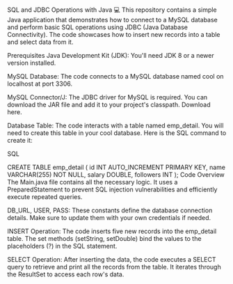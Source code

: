 SQL and JDBC Operations with Java 💻
This repository contains a simple Java application that demonstrates how to connect to a MySQL database and perform basic SQL operations using JDBC (Java Database Connectivity). The code showcases how to insert new records into a table and select data from it.

Prerequisites
Java Development Kit (JDK): You'll need JDK 8 or a newer version installed.

MySQL Database: The code connects to a MySQL database named cool on localhost at port 3306.

MySQL Connector/J: The JDBC driver for MySQL is required. You can download the JAR file and add it to your project's classpath. Download here.

Database Table: The code interacts with a table named emp_detail. You will need to create this table in your cool database. Here is the SQL command to create it:

SQL

CREATE TABLE emp_detail (
    id INT AUTO_INCREMENT PRIMARY KEY,
    name VARCHAR(255) NOT NULL,
    salary DOUBLE,
    followers INT
);
Code Overview
The Main.java file contains all the necessary logic. It uses a PreparedStatement to prevent SQL injection vulnerabilities and efficiently execute repeated queries.

DB_URL, USER, PASS: These constants define the database connection details. Make sure to update them with your own credentials if needed.

INSERT Operation: The code inserts five new records into the emp_detail table. The set methods (setString, setDouble) bind the values to the placeholders (?) in the SQL statement.

SELECT Operation: After inserting the data, the code executes a SELECT query to retrieve and print all the records from the table. It iterates through the ResultSet to access each row's data.
